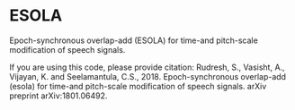 # ESOLA
Epoch-synchronous overlap-add (ESOLA) for time-and pitch-scale modification of speech signals.

If you are using this code, please provide citation:
Rudresh, S., Vasisht, A., Vijayan, K. and Seelamantula, C.S., 2018. Epoch-synchronous overlap-add (esola) for time-and pitch-scale modification of speech signals. arXiv preprint arXiv:1801.06492.
